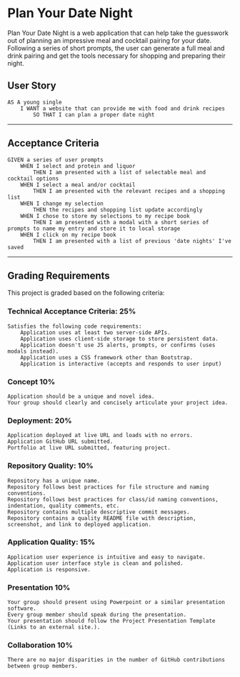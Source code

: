 # Plan Your Date Night

Plan Your Date Night is a web application that can help take the guesswork out of planning an impressive meal and cocktail pairing for your date. Following a series of short prompts, the user can generate a full meal and drink pairing and get the tools necessary for shopping and preparing their night. 

## User Story

    AS A young single
        I WANT a website that can provide me with food and drink recipes
            SO THAT I can plan a proper date night

---

## Acceptance Criteria

    GIVEN a series of user prompts 
        WHEN I select and protein and liquor
            THEN I am presented with a list of selectable meal and cocktail options
        WHEN I select a meal and/or cocktail
            THEN I am presented with the relevant recipes and a shopping list
        WHEN I change my selection
            THEN the recipes and shopping list update accordingly
        WHEN I chose to store my selections to my recipe book
            THEN I am presented with a modal with a short series of prompts to name my entry and store it to local storage
        WHEN I click on my recipe book
            THEN I am presented with a list of previous 'date nights' I've saved

---

## Grading Requirements

This project is graded based on the following criteria:

### Technical Acceptance Criteria: 25%
    Satisfies the following code requirements:
        Application uses at least two server-side APIs.
        Application uses client-side storage to store persistent data.
        Application doesn't use JS alerts, prompts, or confirms (uses modals instead).
        Application uses a CSS framework other than Bootstrap.
        Application is interactive (accepts and responds to user input)

### Concept 10%
    Application should be a unique and novel idea.
    Your group should clearly and concisely articulate your project idea.

### Deployment: 20%
    Application deployed at live URL and loads with no errors.
    Application GitHub URL submitted.
    Portfolio at live URL submitted, featuring project.

### Repository Quality: 10%
    Repository has a unique name.
    Repository follows best practices for file structure and naming conventions.
    Repository follows best practices for class/id naming conventions, indentation, quality comments, etc.
    Repository contains multiple descriptive commit messages.
    Repository contains a quality README file with description, screenshot, and link to deployed application.

### Application Quality: 15%
    Application user experience is intuitive and easy to navigate.
    Application user interface style is clean and polished.
    Application is responsive.

### Presentation 10%
    Your group should present using Powerpoint or a similar presentation software.
    Every group member should speak during the presentation.
    Your presentation should follow the Project Presentation Template (Links to an external site.).

### Collaboration 10%
    There are no major disparities in the number of GitHub contributions between group members.

